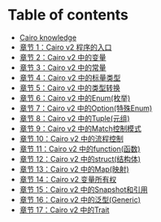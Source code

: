 # Table of contents

* [Cairo knowledge](README.md)
* [章节 1：Cairo v2 程序的入口](00\_Cairo1.0程序的入口.md)
* [章节 2：Cairo v2 中的变量](01\_Cairo1.0中的变量.md)
* [章节 3：Cairo v2 中的常量](02\_Cairo1.0中的常量.md)
* [章节 4：Cairo v2 中的标量类型](03\_Cairo1.0中的标量类型\(felt,integer,boolean,float\).md)
* [章节 5：Cairo v2 中的类型转换](04\_Cairo1.0中的类型转换.md)
* [章节 6：Cairo v2 中的Enum(枚举)](05\_Cairo1.0中的Enum\(枚举\).md)
* [章节 7：Cairo v2 中的Option(特殊Enum)](06\_Cairo1.0中的Option\(特殊Enum\).md)
* [章节 8：Cairo v2 中的Tuple(元组)](07\_Cairo1.0中的Tuple\(元组\).md)
* [章节 9：Cairo v2 中的Match控制模式](08\_Cairo1.0中的Match控制模式.md)
* [章节 10：Cairo v2 中的流程控制](09\_Cairo1.0中的流程控制.md)
* [章节 11：Cairo v2 中的function(函数)](10\_Cairo1.0中的function\(函数\).md)
* [章节 12：Cairo v2 中的struct(结构体)](11\_Cairo1.0中的struct\(结构体\).md)
* [章节 13：Cairo v2 中的Map(映射)](13\_Cairo1.0中的Map\(映射\).md)
* [章节 14：Cairo v2 变量所有权](14\_Cairo1.0变量所有权.md)
* [章节 15：Cairo v2 中的Snapshot和引用](15\_Cairo1.0中的Snapshot和引用.md)
* [章节 16：Cairo v2 中的泛型(Generic)](16\_Cairo1.0中的泛型\(Generic\).md)
* [章节 17：Cairo v2 中的Trait](17\_Cairo1.0中的Trait.md)
